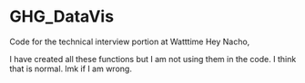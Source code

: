 # GHG_DataVis
Code for the technical interview portion at Watttime
Hey Nacho,

I have created all these functions but I am not using them in the code.  I think that is normal.  lmk if I am wrong.

